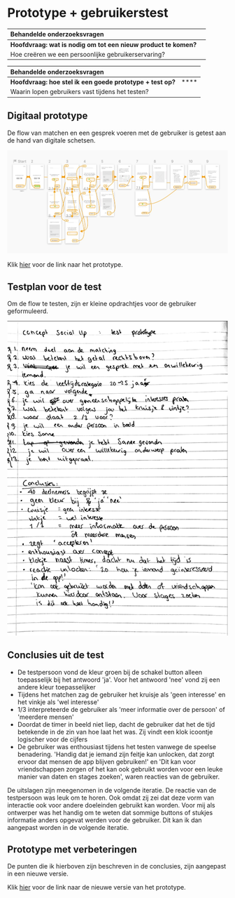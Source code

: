 # Prototype + gebruikerstest



| Behandelde onderzoeksvragen |  |
| :--- | :--- |
| **Hoofdvraag: wat is nodig om tot een nieuw product te komen?** |  |
| Hoe creëren we een persoonlijke gebruikerservaring? |  |

| Behandelde onderzoeksvragen |  |
| :--- | :--- |
| **Hoofdvraag: hoe stel ik een goede prototype + test op?** | \*\*\*\* |
| Waarin lopen gebruikers vast tijdens het testen? |  |

## Digitaal prototype

De flow van matchen en een gesprek voeren met de gebruiker is getest aan de hand van digitale schetsen. 

![](../.gitbook/assets/prototype.jpeg)

Klik [hier](https://sketch.cloud/s/gbwEM/a/bYL0v4/play) voor de link naar het prototype.

## Testplan voor de test

Om de flow te testen, zijn er kleine opdrachtjes voor de gebruiker geformuleerd. 

![](../.gitbook/assets/test%20%281%29.JPG)

## Conclusies uit de test

* De testpersoon vond de kleur groen bij de schakel button alleen toepasselijk bij het antwoord 'ja'. Voor het antwoord 'nee' vond zij een andere kleur toepasselijker
* Tijdens het matchen zag de gebruiker het kruisje als 'geen interesse' en het vinkje als 'wel interesse'
* 1/3 interpreteerde de gebruiker als 'meer informatie over de persoon' of 'meerdere mensen'
* Doordat de timer in beeld niet liep, dacht de gebruiker dat het de tijd betekende in de zin van hoe laat het was. Zij vindt een klok icoontje logischer voor de cijfers
* De gebruiker was enthousiast tijdens het testen vanwege de speelse benadering. 'Handig dat je iemand zijn feitje kan unlocken, dat zorgt ervoor dat mensen de app blijven gebruiken!' en 'Dit kan voor vriendschappen zorgen of het kan ook gebruikt worden voor een leuke manier van daten en stages zoeken', waren reacties van de gebruiker.

De uitslagen zijn meegenomen in de volgende iteratie. De reactie van de testpersoon was leuk om te horen. Ook omdat zij zei dat deze vorm van interactie ook voor andere doeleinden gebruikt kan worden. Voor mij als ontwerper was het handig om te weten dat sommige buttons of stukjes informatie anders opgevat werden voor de gebruiker. Dit kan ik dan aangepast worden in de volgende iteratie. 

## Prototype met verbeteringen

De punten die ik hierboven zijn beschreven in de conclusies, zijn aangepast in een nieuwe versie.

Klik [hier](https://sketch.cloud/s/gbwEM/a/jYbVw9/play) voor de link naar de nieuwe versie van het prototype.





